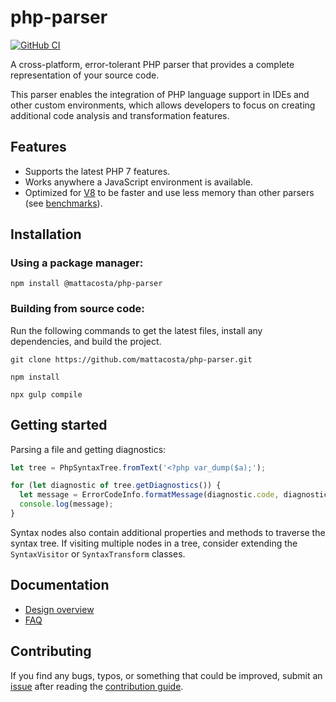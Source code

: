 # php-parser

[![GitHub CI](https://github.com/mattacosta/php-parser/workflows/GitHub%20CI/badge.svg)](https://github.com/mattacosta/php-parser/actions)

A cross-platform, error-tolerant PHP parser that provides a complete
representation of your source code.

This parser enables the integration of PHP language support in IDEs and other
custom environments, which allows developers to focus on creating additional
code analysis and transformation features.

## Features
- Supports the latest PHP 7 features.
- Works anywhere a JavaScript environment is available.
- Optimized for [V8](https://en.wikipedia.org/wiki/Chrome_V8) to be faster and use
  less memory than other parsers (see [benchmarks][Wiki_Benchmarks]).

## Installation

### Using a package manager:

`npm install @mattacosta/php-parser`

### Building from source code:

Run the following commands to get the latest files, install any dependencies,
and build the project.

`git clone https://github.com/mattacosta/php-parser.git`

`npm install`

`npx gulp compile`

## Getting started

Parsing a file and getting diagnostics:

```ts
let tree = PhpSyntaxTree.fromText('<?php var_dump($a);');

for (let diagnostic of tree.getDiagnostics()) {
  let message = ErrorCodeInfo.formatMessage(diagnostic.code, diagnostic.messageArgs);
  console.log(message);
}
```

Syntax nodes also contain additional properties and methods to traverse the
syntax tree. If visiting multiple nodes in a tree, consider extending the
`SyntaxVisitor` or `SyntaxTransform` classes.

## Documentation
- [Design overview][Wiki_DesignOverview]
- [FAQ][Wiki_FAQ]

## Contributing

If you find any bugs, typos, or something that could be improved, submit an
[issue](https://github.com/mattacosta/php-parser/issues) after reading the
[contribution guide][File_CONTRIBUTING.md].

<!-- Reference links -->

[File_CONTRIBUTING.md]: https://github.com/mattacosta/php-parser/blob/master/CONTRIBUTING.md
[Wiki_Benchmarks]: https://github.com/mattacosta/php-parser/wiki/Benchmarks
[Wiki_FAQ]: https://github.com/mattacosta/php-parser/wiki/FAQ
[Wiki_DesignOverview]: https://github.com/mattacosta/php-parser/wiki/Design-overview
